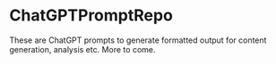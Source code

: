 # ChatGPTPromptRepo

These are ChatGPT prompts to generate formatted output for content generation, analysis etc.  More to come.